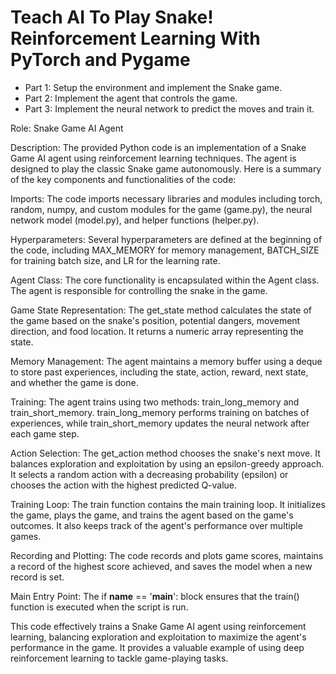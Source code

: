# Teach AI To Play Snake! Reinforcement Learning With PyTorch and Pygame


- Part 1: Setup the environment and implement the Snake game.
- Part 2: Implement the agent that controls the game.
- Part 3: Implement the neural network to predict the moves and train it.

Role: Snake Game AI Agent

Description:
The provided Python code is an implementation of a Snake Game AI agent using reinforcement learning techniques. The agent is designed to play the classic Snake game autonomously. Here is a summary of the key components and functionalities of the code:

Imports: The code imports necessary libraries and modules including torch, random, numpy, and custom modules for the game (game.py), the neural network model (model.py), and helper functions (helper.py).

Hyperparameters: Several hyperparameters are defined at the beginning of the code, including MAX_MEMORY for memory management, BATCH_SIZE for training batch size, and LR for the learning rate.

Agent Class: The core functionality is encapsulated within the Agent class. The agent is responsible for controlling the snake in the game.

Game State Representation: The get_state method calculates the state of the game based on the snake's position, potential dangers, movement direction, and food location. It returns a numeric array representing the state.

Memory Management: The agent maintains a memory buffer using a deque to store past experiences, including the state, action, reward, next state, and whether the game is done.

Training: The agent trains using two methods: train_long_memory and train_short_memory. train_long_memory performs training on batches of experiences, while train_short_memory updates the neural network after each game step.

Action Selection: The get_action method chooses the snake's next move. It balances exploration and exploitation by using an epsilon-greedy approach. It selects a random action with a decreasing probability (epsilon) or chooses the action with the highest predicted Q-value.

Training Loop: The train function contains the main training loop. It initializes the game, plays the game, and trains the agent based on the game's outcomes. It also keeps track of the agent's performance over multiple games.

Recording and Plotting: The code records and plots game scores, maintains a record of the highest score achieved, and saves the model when a new record is set.

Main Entry Point: The if __name__ == '__main__': block ensures that the train() function is executed when the script is run.

This code effectively trains a Snake Game AI agent using reinforcement learning, balancing exploration and exploitation to maximize the agent's performance in the game. It provides a valuable example of using deep reinforcement learning to tackle game-playing tasks.
